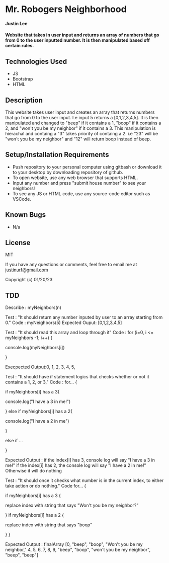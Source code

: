 # Mr. Robogers Neighborhood

#### Justin Lee

#### Website that takes in user input and returns an array of numbers that go from 0 to the user inputted number. It is then manipulated based off certain rules.

## Technologies Used

* JS
* Bootstrap
* HTML

## Description

This website takes user input and creates an array that returns numbers that go from 0 to the user input. I.e input 5 returns a [0,1,2,3,4,5]. It is then manipulated and changed to "beep" if it contains a 1, "boop" if it contains a 2, and "won't you be my neighbor" if it contains a 3. This manipulation is hierachal and containg a "3" takes priority of containg a 2. i.e "23" will be "won't you be my neighbor" and "12" will return boop instead of beep.

## Setup/Installation Requirements

* Push repository to your personal computer using gitbash or download it to your desktop by downloading repository of github.
* To open website, use any web browser that supports HTML.
* Input any number and press "submit house number" to see your neighbors!
* To see any JS or HTML code, use any source-code editor such as VSCode.

## Known Bugs

* N/a

## License

MIT

If you have any questions or comments, feel free to email me at justinurf@gmail.com

Copyright (c) 01/20/23


## TDD

Describe : myNeighbors(n)

Test : "It should return any number inputed by user to an array starting from 0."
Code : myNeighbors(5)
Expected Ouput: [0,1,2,3,4,5]

Test : "It should read this array and loop through it"
Code : for (i=0, i <= myNeighbors -1; i++) {

  console.log(myNeighbors[i])

}

Execpected Output:0, 1, 2, 3, 4, 5,

Test : "It should have if statement logics that checks whether or not it contains a 1, 2, or 3,"
Code : for... {
  
  if myNeighbors[i] has a 3{

  console.log("I have a 3 in me!")

  }
  else if myNeighbors[i] has a 2{

  console.log("I have a 2 in me")

  }

  else if ...

}

Expected Output : if the index[i] has 3, console log will say "I have a 3 in me!" if the index[i] has 2, the console log will say "I have a 2 in me!" Otherwise it will do nothing

Test : "It should once it checks what number is in the current index, to either take action or do nothing."
Code for... {

  if myNeighbors[i] has a 3 {

  replace index with string that says "Won't you be my neighbor?"

  }
  if myNeighbors[i] has a 2 {

  replace index with string that says "boop"

  }
}

Expected Output : finalArray [0, "beep", "boop", "Won't you be my neighbor," 4, 5, 6, 7, 8, 9, "beep", "boop", "won't you be my neighbor", "beep", "beep"]

